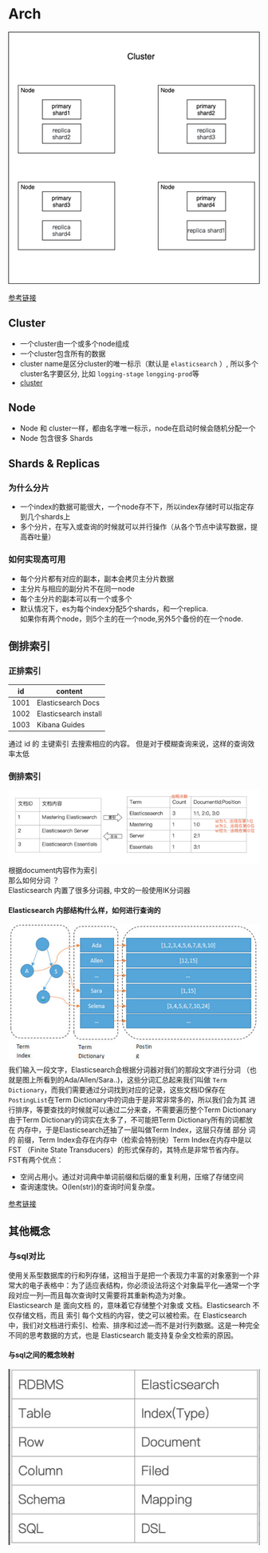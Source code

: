 # Arch
![img.png](assets/elastic-search-arch.png)  

[参考链接](https://www.zhihu.com/question/323811022)
## Cluster
- 一个cluster由一个或多个node组成
- 一个cluster包含所有的数据
- cluster name是区分cluster的唯一标示（默认是 `elasticsearch` ）, 
  所以多个cluster名字要区分, 比如 `logging-stage` `longging-prod`等
- [cluster](https://www.elastic.co/guide/en/elasticsearch/reference/6.5/getting-started-concepts.html#_cluster)

## Node
- Node 和 cluster一样，都由名字唯一标示，node在启动时候会随机分配一个
- Node 包含很多 Shards

## Shards & Replicas
### 为什么分片
- 一个index的数据可能很大，一个node存不下，所以index存储时可以指定存到几个shards上
- 多个分片，在写入或查询的时候就可以并行操作（从各个节点中读写数据，提高吞吐量）

### 如何实现高可用
- 每个分片都有对应的副本，副本会拷贝主分片数据
- 主分片与相应的副分片不在同一node
- 每个主分片的副本可以有一个或多个
- 默认情况下，es为每个index分配5个shards，和一个replica.  
  如果你有两个node，则5个主的在一个node,另外5个备份的在一个node.

## 倒排索引
### 正排索引

| id | content | 
| ---- | ---- |  
| 1001 | Elasticsearch Docs |
| 1002 | Elasticsearch install |
| 1003 | Kibana Guides |

通过 id 的 主键索引 去搜索相应的内容。
但是对于模糊查询来说，这样的查询效率太低

### 倒排索引
![img.png](assets/倒排索引例子.png)  
根据document内容作为索引  
那么如何分词 ？  
Elasticsearch 内置了很多分词器, 中文的一般使用IK分词器 

#### Elasticsearch 内部结构什么样，如何进行查询的
![img.png](API/assets/es-search.png)  
我们输入一段文字，Elasticsearch会根据分词器对我们的那段文字进行分词
（也就是图上所看到的Ada/Allen/Sara..)，这些分词汇总起来我们叫做
`Term Dictionary`，而我们需要通过分词找到对应的记录，这些文档ID保存在
`PostingList`在Term Dictionary中的词由于是非常非常多的，所以我们会为其
进行排序，等要查找的时候就可以通过二分来查，不需要遍历整个Term Dictionary
由于Term Dictionary的词实在太多了，不可能把Term Dictionary所有的词都放在
内存中，于是Elasticsearch还抽了一层叫做Term Index，这层只存储 部分 词的
前缀，Term Index会存在内存中（检索会特别快）Term Index在内存中是以FST
（Finite State Transducers）的形式保存的，其特点是非常节省内存。  
FST有两个优点：
- 空间占用小。通过对词典中单词前缀和后缀的重复利用，压缩了存储空间
- 查询速度快。O(len(str))的查询时间复杂度。

[参考链接](https://www.zhihu.com/question/323811022/answer/981341195)


## 其他概念
### 与sql对比
使用关系型数据库的行和列存储，这相当于是把一个表现力丰富的对象塞到一个非常大的电子表格中：为了适应表结构，你必须设法将这个对象扁平化—​通常一个字段对应一列—​而且每次查询时又需要将其重新构造为对象。  
Elasticsearch 是 面向文档 的，意味着它存储整个对象或 文档。Elasticsearch 不仅存储文档，而且 索引 每个文档的内容，使之可以被检索。在 Elasticsearch 中，我们对文档进行索引、检索、排序和过滤—​而不是对行列数据。这是一种完全不同的思考数据的方式，也是 Elasticsearch 能支持复杂全文检索的原因。
#### 与sql之间的概念映射
![img.png](assets/sql-elastic.png)